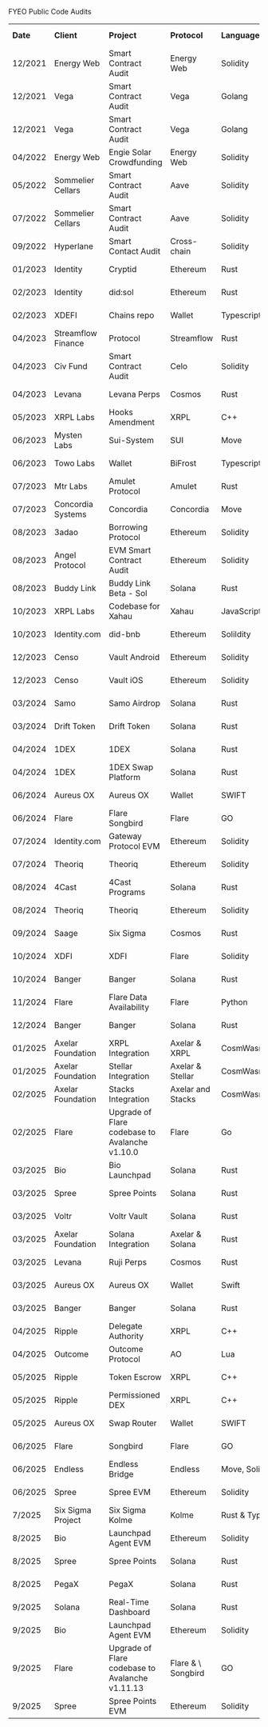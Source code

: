 FYEO Public Code Audits


<table>
  <tr>
   <td><strong>Date</strong>
   </td>
   <td><strong>Client</strong>
   </td>
   <td><strong>Project</strong>
   </td>
   <td><strong>Protocol</strong>
   </td>
   <td><strong>Language(s)</strong>
   </td>
   <td><strong>Audit Report</strong>
   </td>
   <td><strong>Blog Post</strong>
   </td>
  </tr>
  <tr>
   <td>12/2021
   </td>
   <td>Energy Web
   </td>
   <td>Smart Contract Audit
   </td>
   <td>Energy Web
   </td>
   <td>Solidity
   </td>
   <td><a href="https://github.com/fyeo-io/public-audit-reports/blob/main/Code%20Audit%20Reports/2021/Energy%20Web/Smart%20Contract%20review%20-%20The%20Energy%20Web%20-%20December%202021%20v1.1.pdf">Click here</a>
   </td>
   <td><a href="https://www.fyeo.io/post/security-assessment-of-energy-web-general-and-staking-pool-smart-contract">Read Post</a>
   </td>
  </tr>
  <tr>
   <td>12/2021
   </td>
   <td>Vega
   </td>
   <td>Smart Contract Audit
   </td>
   <td>Vega
   </td>
   <td>Golang
   </td>
   <td><a href="https://github.com/fyeo-io/public-audit-reports/blob/main/Code%20Audit%20Reports/2021/Vega/Vega%20-%20Smart%20Contract%20Security%20Assessment%20v1.0.2_FINAL.pdf">Click here</a>
   </td>
   <td><a href="https://www.fyeo.io/post/vega-protocol-security-review-ethereum-side-smart-contracts-of-the-ethereum-bridge-to-vega">Read Post</a>
   </td>
  </tr>
  <tr>
   <td>12/2021
   </td>
   <td>Vega
   </td>
   <td>Smart Contract Audit
   </td>
   <td>Vega
   </td>
   <td>Golang
   </td>
   <td><a href="https://github.com/fyeo-io/public-audit-reports/blob/main/Code%20Audit%20Reports/2021/Vega/Vega_-_Re-Review_Smart_Contract_Security_Assessment_v1.1.pdf">Click here</a>
   </td>
   <td><a href="https://www.fyeo.io/post/vega-protocol-security-review-ethereum-side-smart-contracts-of-the-ethereum-bridge-to-vega">Read Post</a>
   </td>
  </tr>
  <tr>
   <td>04/2022
   </td>
   <td>Energy Web
   </td>
   <td>Engie Solar Crowdfunding
   </td>
   <td>Energy Web
   </td>
   <td>Solidity
   </td>
   <td><a href="https://github.com/fyeo-io/public-audit-reports/blob/main/Code%20Audit%20Reports/2022/Energy%20Web%20AG%20-%20Security%20Assessment%20of%20Engie%20Solar%20Crowdfunding%20v2.1.docx%20(1).pdf">Click here</a>
   </td>
   <td><a href="https://www.fyeo.io/post/security-assessment-for-crowdfund-for-solar-by-energy-web-and-engie-energy-access">Read Post</a>
   </td>
  </tr>
  <tr>
   <td>05/2022
   </td>
   <td>Sommelier Cellars
   </td>
   <td>Smart Contract Audit
   </td>
   <td>Aave
   </td>
   <td>Solidity
   </td>
   <td><a href="https://github.com/fyeo-io/public-audit-reports/blob/main/Code%20Audit%20Reports/2022/Sommelier%20Cellars/PUBLIC%20-%20PeggyJV%20-%20Security%20Assessment%20of%20the%20Sommelier%20Cellar%20Smart%20Contracts%20v2.0.pdf">Click here</a>
   </td>
   <td><a href="https://www.fyeo.io/post/fyeo-sommelier-cellars-code-review">Read Post</a>
   </td>
  </tr>
  <tr>
   <td>07/2022
   </td>
   <td>Sommelier Cellars
   </td>
   <td>Smart Contract Audit
   </td>
   <td>Aave
   </td>
   <td>Solidity
   </td>
   <td><a href="https://github.com/fyeo-io/public-audit-reports/blob/main/Code%20Audit%20Reports/2022/Sommelier%20Cellars/PUBLIC%20-%20PeggyJV%20-%20Security%20Assessment%20of%20the%20Sommelier%20Cellar%20Smart%20Contracts%20v2.2.pdf">Click here</a>
   </td>
   <td><a href="https://www.fyeo.io/post/fyeo-sommelier-cellars-code-review">Read Post</a>
   </td>
  </tr>
  <tr>
   <td>09/2022
   </td>
   <td>Hyperlane
   </td>
   <td>Smart Contact Audit
   </td>
   <td>Cross-chain
   </td>
   <td>Solidity
   </td>
   <td><a href="https://github.com/fyeo-io/public-audit-reports/blob/main/Code%20Audit%20Reports/2022/Hyperlane%20-%20Security%20Assessment%20of%20the%20Abacus%20Monorepo%20v1.2.pdf">Click here</a>
   </td>
   <td><a href="https://www.fyeo.io/post/fyeo-security-assessment-of-the-hyperlane-formerly-abacus-smart-contracts-in-august-2022">Read Post</a>
   </td>
  </tr>
  <tr>
   <td>01/2023
   </td>
   <td>Identity
   </td>
   <td>Cryptid
   </td>
   <td>Ethereum
   </td>
   <td>Rust
   </td>
   <td><a href="https://github.com/fyeo-io/public-audit-reports/blob/main/Code%20Audit%20Reports/2023/Identity/Identity%20Technologies%20Inc.%20-%20Security%20Assessment%20of%20the%20Sol_Did%20v1.0.pdf">Click here</a>
   </td>
   <td><a href="https://www.fyeo.io/post/fyeo-security-assessment-identity_com">Read Post</a>
   </td>
  </tr>
  <tr>
   <td>02/2023
   </td>
   <td>Identity
   </td>
   <td>did:sol
   </td>
   <td>Ethereum
   </td>
   <td>Rust
   </td>
   <td><a href="https://github.com/fyeo-io/public-audit-reports/blob/main/Code%20Audit%20Reports/2023/Identity/Identity%20Technologies%20Inc.%20-%20Security%20Assessment%20of%20the%20Cryptid%20v1.0.pdf">Click here</a>
   </td>
   <td><a href="https://www.fyeo.io/post/fyeo-security-assessment-identity_com">Read Post</a>
   </td>
  </tr>
  <tr>
   <td>02/2023
   </td>
   <td>XDEFI
   </td>
   <td>Chains repo
   </td>
   <td>Wallet
   </td>
   <td>Typescript
   </td>
   <td><a href="https://github.com/fyeo-io/public-audit-reports/blob/main/Code%20Audit%20Reports/2023/XDEFI/XDEFI-%20Code%20Review%20of%20Chains%20repo%20v1.0.pdf">Click here</a>
   </td>
   <td>
   </td>
  </tr>
  <tr>
   <td>04/2023
   </td>
   <td>Streamflow Finance
   </td>
   <td>Protocol
   </td>
   <td>Streamflow
   </td>
   <td>Rust
   </td>
   <td><a href="https://github.com/fyeo-io/public-audit-reports/blob/main/Code%20Audit%20Reports/2023/Streamflow/Streamflow_Finance_Security_Assessment_of_the_Streamflow_Protocols.pdf">Click here</a>
   </td>
   <td><a href="https://www.fyeo.io/post/secure-code-assessment-of-the-streamflow-finance-protocol">Read Post</a>
   </td>
  </tr>
  <tr>
   <td>04/2023
   </td>
   <td>Civ Fund
   </td>
   <td>Smart Contract Audit
   </td>
   <td>Celo
   </td>
   <td>Solidity
   </td>
   <td><a href="https://github.com/fyeo-io/public-audit-reports/blob/main/Code%20Audit%20Reports/2023/Civ%20Fund/CIV%20Fund%20-%20Security%20Assessment%20of%20the%20CIVFund%20Contracts%20v1.2.pdf">Click here</a>
   </td>
   <td><a href="https://www.fyeo.io/post/civfund-security-assessment">Read Post</a>
   </td>
  </tr>
  <tr>
   <td>04/2023
   </td>
   <td>Levana
   </td>
   <td>Levana Perps
   </td>
   <td>Cosmos
   </td>
   <td>Rust
   </td>
   <td><a href="https://github.com/fyeo-io/public-audit-reports/blob/main/Code%20Audit%20Reports/2023/Levana/Levana%20Foundation%20-%20Security%20Assessment%20of%20the%20Levana%20Protocol%20v1.1%20(1).pdf">Click here</a>
   </td>
   <td>
   </td>
  </tr>
  <tr>
   <td>05/2023
   </td>
   <td>XRPL Labs
   </td>
   <td>Hooks Amendment
   </td>
   <td>XRPL
   </td>
   <td>C++
   </td>
   <td><a href="https://github.com/fyeo-io/public-audit-reports/blob/main/Code%20Audit%20Reports/2023/Xahau/Security%20Assessment%20of%20the%20XRP%20Labs%20Hooks%20Amendment%20v1.0_public.pdf">Click here</a>
   </td>
   <td><a href="https://www.fyeo.io/post/security-assessment-of-the-xrpl-labs-hooks-amendment">Read Post</a>
   </td>
  </tr>
  <tr>
   <td>06/2023
   </td>
   <td>Mysten Labs
   </td>
   <td>Sui-System
   </td>
   <td>SUI
   </td>
   <td>Move
   </td>
   <td><a href="https://github.com/fyeo-io/public-audit-reports/blob/main/Code%20Audit%20Reports/2023/SUI/Mysten%20Labs%20-%20Security%20Assessment%20for%20the%20SUI%20Blockchain%20sui-system%20v1.0.pdf">Click here</a>
   </td>
   <td><a href="https://www.fyeo.io/post/fyeo-sui-security-assessment-with-mysten-labs">Read Post</a>
   </td>
  </tr>
  <tr>
   <td>06/2023
   </td>
   <td>Towo Labs
   </td>
   <td>Wallet
   </td>
   <td>BiFrost
   </td>
   <td>Typescript/Javascript
   </td>
   <td><a href="https://github.com/fyeo-io/public-audit-reports/blob/main/Code%20Audit%20Reports/2023/BiFrost/Towo%20Labs%20-%20Secure%20Code%20Review%20Bifrost%20Wallet%20v1.0.pdf">Click here</a>
   </td>
   <td><a href="https://www.fyeo.io/post/fyeo-bifrost-wallet-security-assessment">Read Post</a>
   </td>
  </tr>
  <tr>
   <td>07/2023
   </td>
   <td>Mtr Labs
   </td>
   <td>Amulet Protocol
   </td>
   <td>Amulet
   </td>
   <td>Rust
   </td>
   <td><a href="https://github.com/fyeo-io/public-audit-reports/blob/main/Code%20Audit%20Reports/2023/Amulet/MTR_Labs_Pte_Ltd_Secure_Code_Review_of_Amulet_Protocol_v1_0%20(1).pdf">Click here</a>
   </td>
   <td><a href="https://www.fyeo.io/post/fyeo-amulet-security-assessment">Read Post</a>
   </td>
  </tr>
  <tr>
   <td>07/2023
   </td>
   <td>Concordia Systems
   </td>
   <td>Concordia
   </td>
   <td>Concordia
   </td>
   <td>Move
   </td>
   <td><a href="https://github.com/fyeo-io/public-audit-reports/blob/main/Code%20Audit%20Reports/2023/Concordia/Concordia%20Systems%20Inc.%20-%20Secure%20Code%20Review%20Concordia%20v1.0.pdf">Click here</a>
   </td>
   <td><a href="https://www.fyeo.io/post/fyeo-concordia-security-assessment">Read Post</a>
   </td>
  </tr>
  <tr>
   <td>08/2023
   </td>
   <td>3adao
   </td>
   <td>Borrowing Protocol
   </td>
   <td>Ethereum
   </td>
   <td>Solidity
   </td>
   <td><a href="https://github.com/fyeo-io/public-audit-reports/blob/main/Code%20Audit%20Reports/2023/3aDAO/3A%20DAO%20-%20Security%20Assessment%20for%203A%20Borrowing%20Protocol%20v1.0.pdf">Click here</a>
   </td>
   <td><a href="https://www.fyeo.io/post/fyeo-3a-dao-security-assessment">Read Post</a>
   </td>
  </tr>
  <tr>
   <td>08/2023
   </td>
   <td>Angel Protocol
   </td>
   <td>EVM Smart Contract Audit
   </td>
   <td>Ethereum
   </td>
   <td>Solidity
   </td>
   <td><a href="https://github.com/fyeo-io/public-audit-reports/blob/main/Code%20Audit%20Reports/2023/Angel%20Protocol/Angel%20Protocol%20Finance%20-%20Security%20Assessment%20of%20evm-smart-contracts%20v1.0.pdf">Click here</a>
   </td>
   <td><a href="https://www.fyeo.io/post/fyeo-angel-giving-security-assessment">Read Post</a>
   </td>
  </tr>
  <tr>
   <td>08/2023
   </td>
   <td>Buddy Link
   </td>
   <td>Buddy Link Beta - Sol
   </td>
   <td>Solana
   </td>
   <td>Rust
   </td>
   <td><a href="https://github.com/fyeo-io/public-audit-reports/blob/main/Code%20Audit%20Reports/2023/BuddyLink/Buddy%20Link%20-%20Security%20Assessment%20of%20buddlink-beta-sol%20v1.0.pdf">Click here</a>
   </td>
   <td><a href="https://www.fyeo.io/post/fyeo-buddy-link-security-assessment">Read Post</a>
   </td>
  </tr>
  <tr>
   <td>10/2023
   </td>
   <td>XRPL Labs
   </td>
   <td>Codebase for Xahau
   </td>
   <td>Xahau
   </td>
   <td>JavaScript
   </td>
   <td><a href="https://github.com/fyeo-io/public-audit-reports/blob/main/Code%20Audit%20Reports/2023/Xahau/V1.0%20XRPL%20Labs%20-%20Security%20Review%20of%20Xahaud%20-%20Codebase%20for%20Xahau%20.pdf">Click here</a>
   </td>
   <td><a href="https://www.fyeo.io/post/fyeo-completes-security-review-of-xahau-codebase">Read Post</a>
   </td>
  </tr>
  <tr>
   <td>10/2023
   </td>
   <td>Identity.com
   </td>
   <td>did-bnb
   </td>
   <td>Ethereum
   </td>
   <td>Solildity
   </td>
   <td><a href="https://github.com/fyeo-io/public-audit-reports/blob/main/Code%20Audit%20Reports/2023/Identity/Identity.com%20-%20Security%20Assessment%20did-bnb%20v1.0.pdf">Click here</a>
   </td>
   <td><a href="https://www.fyeo.io/post/fyeo-security-assessment-identity_com">Read Post</a>
   </td>
  </tr>
  <tr>
   <td>12/2023
   </td>
   <td>Censo
   </td>
   <td>Vault Android
   </td>
   <td>Ethereum
   </td>
   <td>Solidity
   </td>
   <td><a href="https://github.com/fyeo-io/public-audit-reports/blob/main/Code%20Audit%20Reports/2023/Censo/Censo%20-%20Security%20Code%20Review%20of%20Censo%20Vault%20Android%20v1.0_public.pdf">Click here</a>
   </td>
   <td><a href="https://www.fyeo.io/post/fyeo-completes-security-review-of-censo">Read Post</a>
   </td>
  </tr>
  <tr>
   <td>12/2023
   </td>
   <td>Censo
   </td>
   <td>Vault iOS
   </td>
   <td>Ethereum
   </td>
   <td>Solidity
   </td>
   <td><a href="https://github.com/fyeo-io/public-audit-reports/blob/main/Code%20Audit%20Reports/2023/Censo/Censo%20-%20Security%20Code%20Review%20of%20Censo%20Vault%20iOS%20v1.0_public.pdf">Click here</a>
   </td>
   <td><a href="https://www.fyeo.io/post/fyeo-completes-security-review-of-censo">Read Post</a>
   </td>
  </tr>
  <tr>
   <td>03/2024
   </td>
   <td>Samo
   </td>
   <td>Samo Airdrop
   </td>
   <td>Solana
   </td>
   <td>Rust
   </td>
   <td><a href="https://github.com/fyeo-io/public-audit-reports/blob/main/Code%20Audit%20Reports/2024/Drift%20Token/Drift%20Token%20-%20Security%20Code%20Review%20of%20DriftToken%20v1.0.pdf">Click here</a>
   </td>
   <td><a href="https://www.fyeo.io/post/fyeo-secure-code-assessment-of-samoyedcoin-saga-tools">Read Post</a>
   </td>
  </tr>
  <tr>
   <td>03/2024
   </td>
   <td>Drift Token
   </td>
   <td>Drift Token
   </td>
   <td>Solana
   </td>
   <td>Rust
   </td>
   <td><a href="https://github.com/fyeo-io/public-audit-reports/blob/main/Code%20Audit%20Reports/2024/Drift%20Token/Drift%20Token%20-%20Security%20Code%20Review%20of%20DriftToken%20v1.0.pdf">Click here</a>
   </td>
   <td><a href="https://www.fyeo.io/post/fyeo-secure-code-assessment-of-drift-token">Read Post</a>
   </td>
  </tr>
  <tr>
   <td>04/2024
   </td>
   <td>1DEX
   </td>
   <td>1DEX
   </td>
   <td>Solana
   </td>
   <td>Rust
   </td>
   <td><a href="https://github.com/fyeo-io/public-audit-reports/blob/main/Code%20Audit%20Reports/2024/1DEX/Security%20Code%20Review%201INTRO%20v1.0_public.pdf">Click here</a>
   </td>
   <td>
   </td>
  </tr>
  <tr>
   <td>04/2024
   </td>
   <td>1DEX
   </td>
   <td>1DEX Swap Platform
   </td>
   <td>Solana
   </td>
   <td>Rust
   </td>
   <td><a href="https://github.com/fyeo-io/public-audit-reports/blob/main/Code%20Audit%20Reports/2024/1DEX/SecurityCodeReview1DEX.pdf">Click here</a>
   </td>
   <td>
   </td>
  </tr>
  <tr>
   <td>06/2024
   </td>
   <td>Aureus OX
   </td>
   <td>Aureus OX
   </td>
   <td>Wallet
   </td>
   <td>SWIFT
   </td>
   <td><a href="https://github.com/fyeo-io/public-audit-reports/blob/main/Code%20Audit%20Reports/2024/Aureus%20OX/Aureus%20Ox%20-%20Security%20Code%20Review%20Aureus%20Ox%20v1.0_public.pdf">Click here</a>
   </td>
   <td><a href="https://www.fyeo.io/post/secure-code-assessment-of-aureus-ox-oxen-flow-application">Read Post</a>
   </td>
  </tr>
  <tr>
   <td>06/2024
   </td>
   <td>Flare
   </td>
   <td>Flare Songbird
   </td>
   <td>Flare
   </td>
   <td>GO
   </td>
   <td><a href="https://github.com/fyeo-io/public-audit-reports/blob/main/Code%20Audit%20Reports/2024/Flare/Flare%20Ongoing%20Songbird%20June%2020th%201.0_Public.docx.pdf">Click here</a>
   </td>
   <td><a href="https://www.fyeo.io/post/fyeo-secure-code-assessment-flare-songbird">Read Post</a>
   </td>
  </tr>
  <tr>
   <td>07/2024
   </td>
   <td>Identity.com
   </td>
   <td>Gateway Protocol EVM
   </td>
   <td>Ethereum
   </td>
   <td>Solidity
   </td>
   <td><a href="https://github.com/fyeo-io/public-audit-reports/blob/main/Code%20Audit%20Reports/2024/Identity/Identity%20-%20Security%20Code%20Review%20Gateway%20Protocol%20EVM%20v1.0.pdf">Click here</a>
   </td>
   <td><a href="https://www.fyeo.io/post/fyeo-security-assessment-identity_com">Read Post</a>
   </td>
  </tr>
  <tr>
   <td>07/2024
   </td>
   <td>Theoriq
   </td>
   <td>Theoriq
   </td>
   <td>Ethereum
   </td>
   <td>Solidity
   </td>
   <td><a href="https://github.com/fyeo-io/public-audit-reports/blob/main/Code%20Audit%20Reports/2024/Theoriq/Theoriq%20-%20Security%20Code%20Review%20Theoriq%20v1.0.pdf">Click here</a>
   </td>
   <td><a href="https://www.fyeo.io/post/fyeo-secure-code-assessment-theoriq-smart-contract">Read Post</a>
   </td>
  </tr>
  <tr>
   <td>08/2024
   </td>
   <td>4Cast
   </td>
   <td>4Cast Programs
   </td>
   <td>Solana
   </td>
   <td>Rust
   </td>
   <td><a href="https://github.com/fyeo-io/public-audit-reports/blob/main/Code%20Audit%20Reports/2024/4Cast/4CAST%20-%20Security%20Code%20Review%204Cast%20Programs%20v1.0.pdf">Click here</a>
   </td>
   <td><a href="https://www.fyeo.io/post/fyeo-secure-code-assessment-4cast-program">Read Post</a>
   </td>
  </tr>
  <tr>
   <td>08/2024
   </td>
   <td>Theoriq
   </td>
   <td>Theoriq
   </td>
   <td>Ethereum
   </td>
   <td>Solidity
   </td>
   <td><a href="https://github.com/fyeo-io/public-audit-reports/blob/main/Code%20Audit%20Reports/2024/Theoriq/Theoriq%20-%20Security%20Code%20Review%20Theoriq%202%20v1.0.pdf">Click here</a>
   </td>
   <td><a href="https://www.fyeo.io/post/fyeo-secure-code-assessment-theoriq-smart-contract">Read Post</a>
   </td>
  </tr>
  <tr>
   <td>09/2024
   </td>
   <td>Saage
   </td>
   <td>Six Sigma
   </td>
   <td>Cosmos
   </td>
   <td>Rust
   </td>
   <td><a href="https://github.com/fyeo-io/public-audit-reports/blob/main/Code%20Audit%20Reports/2024/Saage/Saage%20-%20Security%20Code%20Review%20Six%20Sigma%20v1.0_public.pdf">Click here</a>
   </td>
   <td>
   </td>
  </tr>
  <tr>
   <td>10/2024
   </td>
   <td>XDFI
   </td>
   <td>XDFI
   </td>
   <td>Flare
   </td>
   <td>Solidity
   </td>
   <td><a href="https://github.com/fyeo-io/public-audit-reports/blob/main/Code%20Audit%20Reports/2024/XDFI/XDFI%20-%20Security%20Code%20Review%20XDFI%20v1.0_Public.pdf">Click here</a>
   </td>
   <td><a href="https://www.fyeo.io/post/fyeo-secure-code-review-xdfi-smart-contract">Read Post</a>
   </td>
  </tr>
  <tr>
   <td>10/2024
   </td>
   <td>Banger
   </td>
   <td>Banger
   </td>
   <td>Solana
   </td>
   <td>Rust
   </td>
   <td><a href="https://github.com/fyeo-io/public-audit-reports/blob/main/Code%20Audit%20Reports/2024/Banger/Banger%20-%20Security%20Code%20Review%20of%20Banger%20v1.0.pdf">Click here</a>
   </td>
   <td><a href="https://www.fyeo.io/post/fyeo-secure-code-assessment-banger">Read Post</a>
   </td>
  </tr>
  <tr>
   <td>11/2024
   </td>
   <td>Flare
   </td>
   <td>Flare Data Availability
   </td>
   <td>Flare
   </td>
   <td>Python
   </td>
   <td><a href="https://github.com/fyeo-io/public-audit-reports/blob/main/Code%20Audit%20Reports/2024/Flare/FLARE%20-%20Security%20Code%20Review%20FLARE%20Data%20Availability%20v1.0_Public.pdf">Click here</a>
   </td>
   <td><a href="https://www.fyeo.io/post/fyeo-secure-code-assessment-of-flare-data-availability">Read Post</a>
   </td>
  </tr>
  <tr>
   <td>12/2024
   </td>
   <td>Banger
   </td>
   <td>Banger
   </td>
   <td>Solana
   </td>
   <td>Rust
   </td>
   <td><a href="https://github.com/fyeo-io/public-audit-reports/blob/main/Code%20Audit%20Reports/2024/Banger/Banger%20Ongoing%202024.12.20_v1.0.pdf">Click here</a>
   </td>
   <td><a href="https://www.fyeo.io/post/fyeo-secure-code-assessment-banger">Read Post</a>
   </td>
  </tr>
  <tr>
   <td>01/2025
   </td>
   <td>Axelar Foundation
   </td>
   <td>XRPL Integration
   </td>
   <td>Axelar & XRPL
   </td>
   <td>CosmWasm/Rust
   </td>
   <td><a href="https://github.com/fyeo-io/public-audit-reports/blob/main/Code%20Audit%20Reports/2025/Axelar/Axelar%20-%20Security%20Code%20Review%20of%20Axelar%20XRPL%20v1.0.pdf">Click here</a>
   </td>
   <td>
   </td>
  </tr>
  <tr>
   <td>01/2025
   </td>
   <td>Axelar Foundation
   </td>
   <td>Stellar Integration
   </td>
   <td>Axelar & Stellar
   </td>
   <td>CosmWasm/Rust
   </td>
   <td><a href="https://github.com/fyeo-io/public-audit-reports/blob/main/Code%20Audit%20Reports/2025/Axelar/Axelar%20-%20Security%20Code%20Review%20of%20Axelar%20-%20Stellar%20v1.0.pdf">Click here</a>
   </td>
   <td>
   </td>
  </tr>
  <tr>
   <td>02/2025
   </td>
   <td>Axelar Foundation
   </td>
   <td>Stacks Integration
   </td>
   <td>Axelar and Stacks
   </td>
   <td>CosmWasm/Rust/Typescript
   </td>
   <td><a href="https://github.com/fyeo-io/public-audit-reports/blob/main/Code%20Audit%20Reports/2025/Axelar/Axelar%20-%20Security%20Code%20Review%20of%20Axelar%20Stacks%20v1.0.pdf">Click here</a>
   </td>
   <td>
   </td>
  </tr>
  <tr>
   <td>02/2025
   </td>
   <td>Flare
   </td>
   <td>Upgrade of Flare codebase to Avalanche v1.10.0
   </td>
   <td>Flare
   </td>
   <td>Go
   </td>
   <td><a href="https://github.com/fyeo-io/public-audit-reports/blob/main/Code%20Audit%20Reports/2025/Flare/Flare%20diff%20review%202025-02.pdf">Click here</a>
   </td>
   <td><a href="https://www.fyeo.io/post/fyeo-secure-code-assessment-flare-songbird">Read Post</a>
   </td>
  </tr>
  <tr>
   <td>03/2025
   </td>
   <td>Bio
   </td>
   <td>Bio Launchpad
   </td>
   <td>Solana
   </td>
   <td>Rust
   </td>
   <td><a href="https://github.com/fyeo-io/public-audit-reports/blob/main/Code%20Audit%20Reports/2025/Bio/Bio%20-%20Security%20Code%20Review%20of%20Bio%20Launchpad%20v1.0.pdf">Click here</a>
   </td>
   <td>
   </td>
  </tr>
  <tr>
   <td>03/2025
   </td>
   <td>Spree
   </td>
   <td>Spree Points
   </td>
   <td>Solana
   </td>
   <td>Rust
   </td>
   <td><a href="https://github.com/fyeo-io/public-audit-reports/blob/main/Code%20Audit%20Reports/2025/Spree/Spree%20-%20Security%20Code%20Review%20of%20Spree%20Points%20v1.0.pdf">Click here</a> 
   </td>
   <td>
   </td>
  </tr>
  <tr>
   <td>03/2025
   </td>
   <td>Voltr
   </td>
   <td>Voltr Vault
   </td>
   <td>Solana
   </td>
   <td>Rust
   </td>
   <td><a href="https://github.com/fyeo-io/public-audit-reports/blob/main/Code%20Audit%20Reports/2025/Voltr/Voltr%20-%20Security%20Code%20Review%20of%20Voltr%20Vault%20v1.0.pdf">Click here</a>
   </td>
   <td>
   </td>
  </tr>
  <tr>
   <td>03/2025
   </td>
   <td>Axelar Foundation
   </td>
   <td> Solana Integration
   </td>
   <td>Axelar & Solana
   </td>
   <td>Rust
   </td>
   <td><a href="https://github.com/fyeo-io/public-audit-reports/blob/main/Code%20Audit%20Reports/2025/Axelar/Axelar%20Foundation%20-%20Security%20Code%20Review%20of%20Axelar%20-%20Solana%20Integration%20v1.0.pdf">Click here</a>
   </td>
   <td>
   </td>
  </tr>
  <tr>
   <td>03/2025
   </td>
   <td>Levana
   </td>
   <td>Ruji Perps
   </td>
   <td>Cosmos
   </td>
   <td>Rust
   </td>
   <td><a href="https://github.com/fyeo-io/public-audit-reports/blob/main/Code%20Audit%20Reports/2025/Levana/Levana%20-%20Security%20Code%20Review%20of%20Ruji%20Perps%20v1.0.pdf">Click here</a>
   </td>
   <td>
   </td>
  </tr>
  <tr>
   <td>03/2025
   </td>
   <td>Aureus OX
   </td>
   <td>Aureus OX
   </td>
   <td>Wallet
   </td>
   <td>Swift
   </td>
   <td><a href="https://github.com/fyeo-io/public-audit-reports/blob/main/Code%20Audit%20Reports/2025/Aureus%20OX/Aureus%20Ox%20Ongoing%202025.03.25.docx.pdf">Click here</a>
   </td>
   <td><a href="https://www.fyeo.io/post/secure-code-assessment-of-aureus-ox-oxen-flow-application">Read Post</a>
   </td>
  </tr>
  <tr>
   <td>03/2025
   </td>
   <td>Banger
   </td>
   <td>Banger
   </td>
   <td>Solana
   </td>
   <td>Rust
   </td>
   <td><a href="https://github.com/fyeo-io/public-audit-reports/blob/main/Code%20Audit%20Reports/2025/Banger/Banger%20Ongoing%202025.03.25.pdf">Click here</a>
   </td>
   <td>
   </td>
  </tr>
  <tr>
   <td>04/2025
   </td>
   <td>Ripple
   </td>
   <td>Delegate Authority
   </td>
   <td>XRPL
   </td>
   <td>C++
   </td>
   <td><a href="https://github.com/fyeo-io/public-audit-reports/blob/main/Code%20Audit%20Reports/2025/Ripple/Ripple%20-%20Security%20Code%20Review%20of%20XRPL%20Permission%20Delegation%20v1.0%20FINAL.pdf">Click here</a>
   </td>
   <td>
   </td>
  </tr>
  <tr>
   <td>04/2025
   </td>
   <td>Outcome
   </td>
   <td>Outcome Protocol
   </td>
   <td>AO
   </td>
   <td>Lua
   </td>
   <td><a href="https://github.com/fyeo-io/public-audit-reports/blob/main/Code%20Audit%20Reports/2025/Outcome/Outcome%20-%20Security%20Code%20Review%20of%20the%20Outcome%20Protocol%20v1.0.pdf">Click here</a>
   </td>
   <td>
   </td>
  </tr>
  <tr>
   <td>05/2025
   </td>
   <td>Ripple
   </td>
   <td>Token Escrow
   </td>
   <td>XRPL
   </td>
   <td>C++
   </td>
   <td><a href="https://github.com/fyeo-io/public-audit-reports/blob/main/Code%20Audit%20Reports/2025/Ripple/Ripple%20-%20Security%20Code%20Review%20of%20XRPL%20Token%20Escrow%20v1.0.pdf">Click here</a>
   </td>
   <td>
   </td>
  </tr>
  <tr>
   <td>05/2025
   </td>
   <td>Ripple
   </td>
   <td>Permissioned DEX
   </td>
   <td>XRPL
   </td>
   <td>C++
   </td>
   <td><a href="https://github.com/fyeo-io/public-audit-reports/blob/main/Code%20Audit%20Reports/2025/Ripple/Ripple%20-%20Security%20Code%20Review%20of%20XRPL%20Permissioned%20DEX%20v1.0.pdf">Click here</a>
   </td>
   <td>
   </td>
  </tr>
  <tr>
   <td>05/2025
   </td>
   <td>Aureus OX
   </td>
   <td>Swap Router
   </td>
   <td>Wallet
   </td>
   <td>SWIFT
   </td>
   <td><a href="https://github.com/fyeo-io/public-audit-reports/blob/main/Code%20Audit%20Reports/2025/Aureus%20OX/Aureus%20Ox%20-%20Security%20Code%20Review%20Aureus%20Ox%20Swap%20Router%20v1.0.pdf">Click here</a>
   </td>
   <td>
   </td>
  </tr>
  <tr>
   <td>06/2025
   </td>
   <td>Flare
   </td>
   <td>Songbird
   </td>
   <td>Flare
   </td>
   <td>GO
   </td>
   <td><a href="https://github.com/fyeo-io/public-audit-reports/blob/main/Code%20Audit%20Reports/2025/Flare/Flare%20Ongoing%20Coreth%20June%2010th.pdf">Click here</a>
   </td>
   <td>
   </td>
  </tr>
  <tr>
   <td>06/2025
   </td>
   <td>Endless
   </td>
   <td>Endless Bridge
   </td>
   <td>Endless
   </td>
   <td>Move, Solidity
   </td>
   <td><a href="https://github.com/fyeo-io/public-audit-reports/blob/main/Code%20Audit%20Reports/2025/Endless/Endless%20Labs%20-%20Security%20Code%20Review%20Endless%20Bridge%20v1.0.pdf">Click here</a>
   </td>
   <td>
   </td>
  </tr>
  <tr>
   <td>06/2025
   </td>
   <td>Spree
   </td>
   <td>Spree EVM
   </td>
   <td>Ethereum
   </td>
   <td>Solidity
   </td>
   <td><a href="https://github.com/fyeo-io/public-audit-reports/blob/main/Code%20Audit%20Reports/2025/Spree/Spree%20-%20Security%20Code%20Review%20of%20Spree%20EVM%20v1.0%20(2).pdf">Click here</a>
   </td>
   <td>
   </td>
  </tr>
  <tr>
   <td>7/2025
   </td>
   <td>Six Sigma Project
   </td>
   <td>Six Sigma Kolme
   </td>
   <td>Kolme
   </td>
   <td>Rust & Typescript
   </td>
   <td><a href="https://github.com/fyeo-io/public-audit-reports/blob/main/Code%20Audit%20Reports/2025/Six%20Sigma/Six%20Sigma%20Project-%20Security%20Code%20Review%20Six%20Sigma%20Kolme%20v1.0%20report%20overview.pdf">Click here</a>
   </td>
   <td>
   </td>
  </tr>
  <tr>
   <td>8/2025
   </td>
   <td>Bio
   </td>
   <td>Launchpad Agent EVM
   </td>
   <td>Ethereum
   </td>
   <td>Solidity
   </td>
   <td><a href="https://github.com/fyeo-io/public-audit-reports/blob/main/Code%20Audit%20Reports/2025/Bio/Bio%20-%20Security%20Code%20Review%20of%20Launchpad%20Agent%20EVM%20v1.0.pdf">Click here</a>
   </td>
   <td>
   </td>
  </tr>
  <tr>
   <td>8/2025
   </td>
   <td>Spree
   </td>
   <td>Spree Points
   </td>
   <td>Solana
   </td>
   <td>Rust
   </td>
   <td><a href="https://github.com/fyeo-io/public-audit-reports/blob/main/Code%20Audit%20Reports/2025/Spree/Spree%20Ongoing%202025.08.11%20.pdf">Click here</a>
   </td>
   <td>
   </td>
  </tr>
  <tr>
   <td>8/2025
   </td>
   <td>PegaX
   </td>
   <td>PegaX
   </td>
   <td>Solana
   </td>
   <td>Rust
   </td>
   <td><a href="https://github.com/fyeo-io/public-audit-reports/blob/main/Code%20Audit%20Reports/2025/PegaX/Security%20Code%20Review%20of%20PegaX%20v1.0.pdf">Click here</a>
   </td>
   <td>
   </td>
  </tr>
  <tr>
   <td>9/2025
   </td>
   <td>Solana
   </td>
   <td>Real-Time Dashboard
   </td>
   <td>Solana
   </td>
   <td>Rust
   </td>
   <td><a href="https://github.com/fyeo-io/public-audit-reports/blob/main/Code%20Audit%20Reports/2025/Solana%20Foundation/Real-time%20Dashboard%20-%20Security%20Code%20Review_v1.0.pdf">Click Here</a>
   </td>
   <td>
   </td>
  </tr>
  <tr>
   <td>9/2025
   </td>
   <td>Bio
   </td>
   <td>Launchpad Agent EVM
   </td>
   <td>Ethereum
   </td>
   <td>Solidity
   </td>
   <td><a href="https://github.com/fyeo-io/public-audit-reports/blob/main/Code%20Audit%20Reports/2025/Bio/Bio%20-%20Full%20Security%20Code%20Review%20of%20Launchpad%20Agent%20EVM_v1.0.pdf">Click Here</a>
   </td>
   <td>
   </td>
  </tr>
  <tr>
   <td>9/2025
   </td>
   <td>Flare
   </td>
   <td>Upgrade of Flare codebase to Avalanche v1.11.13
   </td>
   <td>Flare & \
Songbird
   </td>
   <td>GO
   </td>
   <td><a href="https://github.com/fyeo-io/public-audit-reports/blob/main/Code%20Audit%20Reports/2025/Flare/FLARE%20Ongoing%202025-09-29-25.pdf">Click Here</a>
   </td>
   <td>
   </td>
  </tr>
  <tr>
   <td>9/2025
   </td>
   <td>Spree
   </td>
   <td>Spree Points EVM
   </td>
   <td>Ethereum
   </td>
   <td>Solidity
   </td>
   <td><a href="https://github.com/fyeo-io/public-audit-reports/blob/main/Code%20Audit%20Reports/2025/Spree/Spree%20-%20Ongoing%202025-09-30.pdf">Click Here</a>
   </td>
   <td>
   </td>
  </tr>
</table>

